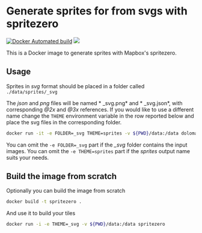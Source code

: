 # Generate sprites for  from svgs with spritezero

[![Docker Automated build](https://img.shields.io/docker/automated/dolomate/spritezero.svg?maxAge=2592000)]() [![](https://images.microbadger.com/badges/image/dolomate/spritezero.svg)](https://microbadger.com/images/dolomate/spritezero)

This is a Docker image to generate sprites with Mapbox's spritezero.

## Usage

Sprites in *svg* format should be placed in a folder called `./data/sprites/_svg`

The *json* and *png* files will be named * _svg.png* and * _svg.json*, with corresponding *@2x* and *@3x* references. If you would like to use a different name change the `THEME` environment variable in the row reported below and place the svg files in the corresponding folder.

```sh
docker run -it -e FOLDER=_svg THEME=sprites -v ${PWD}/data:/data dolomate/spritezero
```

You can omit the `-e FOLDER=_svg` part if the *_svg* folder contains the input images.
You can omit the `-e THEME=sprites` part if the *sprites* output name suits your needs.

## Build the image from scratch

Optionally you can build the image from scratch

```sh
docker build -t spritezero .
```

And use it to build your tiles

```sh
docker run -i -e THEME=_svg -v ${PWD}/data:/data spritezero
```